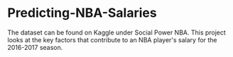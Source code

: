 # Predicting-NBA-Salaries

The dataset can be found on Kaggle under Social Power NBA. This project looks at the key factors that contribute to an NBA player's salary for the 2016-2017 season.
